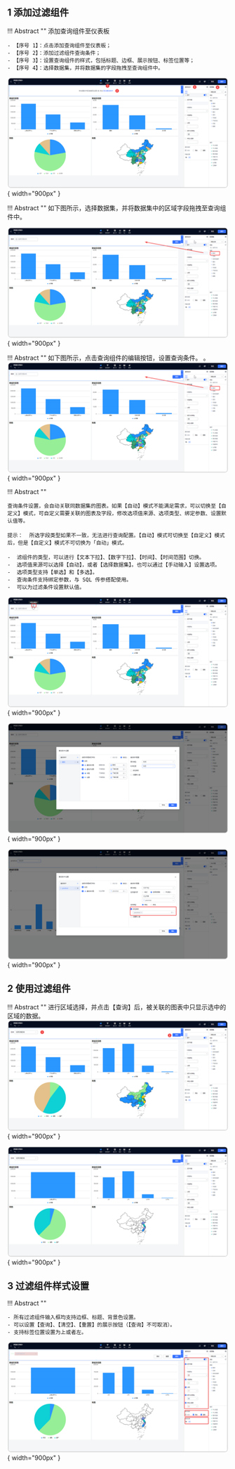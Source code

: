 ## 1 添加过滤组件
!!! Abstract ""
	添加查询组件至仪表板
	
	- 【序号 1】：点击添加查询组件至仪表板；
	- 【序号 2】：添加过滤组件查询条件；
	- 【序号 3】：设置查询组件的样式，包括标题、边框、展示按钮、标签位置等；
	- 【序号 4】：选择数据集，并将数据集的字段拖拽至查询组件中。

![过滤组件_标题设置](../../img/dashboard_generation/2.0查询组件.png){ width="900px" }

!!! Abstract ""
	如下图所示，选择数据集，并将数据集中的区域字段拖拽至查询组件中。

![过滤组件_位置调整](../../img/dashboard_generation/2.0过滤组件拖拽字段.png){ width="900px" }

!!! Abstract ""
	如下图所示，点击查询组件的编辑按钮，设置查询条件。
。
![过滤组件_位置调整](../../img/dashboard_generation/2.0过滤组件拖拽字段.png){ width="900px" }

!!! Abstract ""

	查询条件设置，会自动关联同数据集的图表。如果【自动】模式不能满足需求，可以切换至【自定义】模式，可自定义需要关联的图表及字段，修改选项值来源、选项类型、绑定参数、设置默认值等。  

	提示：  所选字段类型如果不一致，无法进行查询配置。【自动】模式可切换至【自定义】模式后，但是【自定义】模式不可切换为「自动」模式。

	-  滤组件的类型，可以进行【文本下拉】、【数字下拉】、【时间】、【时间范围】切换。
	-  选项值来源可以选择【自动】，或者【选择数据集】。也可以通过【手动输入】设置选项。
	-  选项类型支持【单选】和【多选】。
	-  查询条件支持绑定参数，与 SQL 传参搭配使用。
	-  可以为过滤条件设置默认值。
	
![过滤组件_位置调整](../../img/dashboard_generation/2.0设置过滤条件.png){ width="900px" }

![过滤组件_位置调整](../../img/dashboard_generation/2.0查询条件设置.png){ width="900px" }

![过滤组件_位置调整](../../img/dashboard_generation/2.0过滤组件参数绑定.png){ width="900px" }

## 2 使用过滤组件
!!! Abstract ""
	进行区域选择，并点击【查询】后，被关联的图表中只显示选中的区域的数据。
![过滤组件_位置调整](../../img/dashboard_generation/2.0进行查询.png){ width="900px" }

![过滤组件_位置调整](../../img/dashboard_generation/2.0查询结果.png){ width="900px" }

## 3 过滤组件样式设置

!!! Abstract ""

	- 所有过滤组件输入框均支持边框、标题、背景色设置。
	- 可以设置【查询】、【清空】、【重置】的展示按钮（【查询】不可取消）。
	- 支持标签位置设置为上或者左。

![过滤组件_输入框](../../img/dashboard_generation/2.0组件样式设置.png){ width="900px" }



